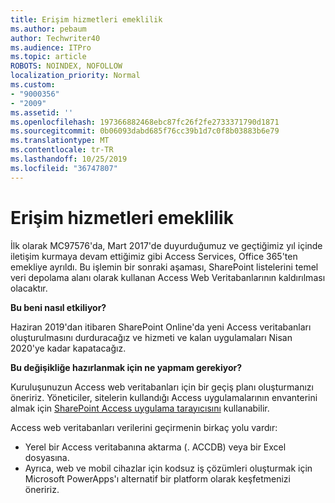 ```yaml
---
title: Erişim hizmetleri emeklilik
ms.author: pebaum
author: Techwriter40
ms.audience: ITPro
ms.topic: article
ROBOTS: NOINDEX, NOFOLLOW
localization_priority: Normal
ms.custom:
- "9000356"
- "2009"
ms.assetid: ''
ms.openlocfilehash: 197366882468ebc87fc26f2fe2733371790d1871
ms.sourcegitcommit: 0b06093dabd685f76cc39b1d7c0f8b03883b6e79
ms.translationtype: MT
ms.contentlocale: tr-TR
ms.lasthandoff: 10/25/2019
ms.locfileid: "36747807"
---
```

# <a name="access-services-retirement"></a>Erişim hizmetleri emeklilik

İlk olarak MC97576'da, Mart 2017'de duyurduğumuz ve geçtiğimiz yıl içinde iletişim kurmaya devam ettiğimiz gibi Access Services, Office 365'ten emekliye ayrıldı. Bu işlemin bir sonraki aşaması, SharePoint listelerini temel veri depolama alanı olarak kullanan Access Web Veritabanlarının kaldırılması olacaktır.

**Bu beni nasıl etkiliyor?**

Haziran 2019'dan itibaren SharePoint Online'da yeni Access veritabanları oluşturulmasını durduracağız ve hizmeti ve kalan uygulamaları Nisan 2020'ye kadar kapatacağız.

**Bu değişikliğe hazırlanmak için ne yapmam gerekiyor?**

Kuruluşunuzun Access web veritabanları için bir geçiş planı oluşturmanızı öneririz. Yöneticiler, sitelerin kullandığı Access uygulamalarının envanterini almak için [SharePoint Access uygulama tarayıcısını](https://github.com/SharePoint/PnP-Tools/tree/master/Solutions/SharePoint.AccessApp.Scanner) kullanabilir.

Access web veritabanları verilerini geçirmenin birkaç yolu vardır:

- Yerel bir Access veritabanına aktarma (. ACCDB) veya bir Excel dosyasına.
- Ayrıca, web ve mobil cihazlar için kodsuz iş çözümleri oluşturmak için Microsoft PowerApps'ı alternatif bir platform olarak keşfetmenizi öneririz.